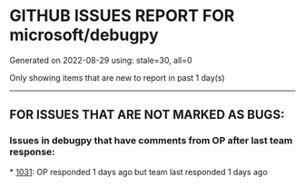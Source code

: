
# GITHUB ISSUES REPORT FOR microsoft/debugpy


Generated on 2022-08-29 using: stale=30, all=0


Only showing items that are new to report in past 1 day(s)


---

## FOR ISSUES THAT ARE NOT MARKED AS BUGS:


### Issues in debugpy that have comments from OP after last team response:


\* [1031](https://github.com/microsoft/debugpy/issues/1031 "doesn't stop at breakpoints"): OP responded 1 days ago but team last responded 1 days ago
